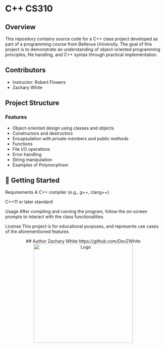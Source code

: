 # C++ CS310

## Overview

This repository contains source code for a C++ class project developed as part of a programming course from Bellevue University. The goal of this project is to demonstrate an understanding of object-oriented programming principles, file handling, and C++ syntax through practical implementation.

## Contributors
- Instructor: Robert Flowers
- Zachary White

## Project Structure

### Features

- Object-oriented design using classes and objects
- Constructors and destructors
- Encapsulation with private members and public methods
- Functions
- File I/O operations
- Error handling
- String manipulation
- Examples of Polymorphism

## 🔧 Getting Started

Requirements
A C++ compiler (e.g., g++, clang++)

C++11 or later standard

Usage
After compiling and running the program, follow the on-screen prompts to interact with the class functionalities.

License
This project is for educational purposes, and represents use cases of the aforementioned features

<div align="center">
## Author
Zachary White
https://github.com/DevZWhite
  <img src="https://images-wixmp-ed30a86b8c4ca887773594c2.wixmp.com/i/ee104d0a-c4c0-44f5-a826-8c796cc08c49/dai1kl1-4c9c3769-f747-45bf-9c72-8c0193586c82.png" alt="Logo" width="320" />
</div>
